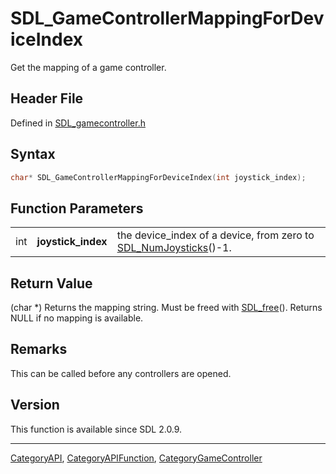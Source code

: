 # SDL_GameControllerMappingForDeviceIndex

Get the mapping of a game controller.

## Header File

Defined in [SDL_gamecontroller.h](https://github.com/libsdl-org/SDL/blob/SDL2/include/SDL_gamecontroller.h)

## Syntax

```c
char* SDL_GameControllerMappingForDeviceIndex(int joystick_index);
```

## Function Parameters

|     |                    |                                                                                      |
| --- | ------------------ | ------------------------------------------------------------------------------------ |
| int | **joystick_index** | the device_index of a device, from zero to [SDL_NumJoysticks](SDL_NumJoysticks)()-1. |

## Return Value

(char *) Returns the mapping string. Must be freed with
[SDL_free](SDL_free)(). Returns NULL if no mapping is available.

## Remarks

This can be called before any controllers are opened.

## Version

This function is available since SDL 2.0.9.





----
[CategoryAPI](CategoryAPI), [CategoryAPIFunction](CategoryAPIFunction), [CategoryGameController](CategoryGameController)


